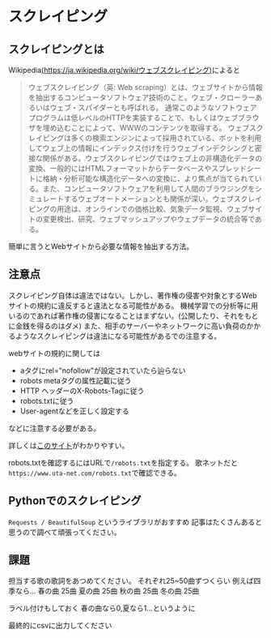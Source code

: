 # スクレイピング
## スクレイピングとは
Wikipedia[(https://ja.wikipedia.org/wiki/ウェブスクレイピング)](https://ja.wikipedia.org/wiki/ウェブスクレイピング)によると
> ウェブスクレイピング（英: Web scraping）とは、ウェブサイトから情報を抽出するコンピュータソフトウェア技術のこと。ウェブ・クローラーあるいはウェブ・スパイダーとも呼ばれる。 通常このようなソフトウェアプログラムは低レベルのHTTPを実装することで、もしくはウェブブラウザを埋め込むことによって、WWWのコンテンツを取得する。
ウェブスクレイピングは多くの検索エンジンによって採用されている、ボットを利用してウェブ上の情報にインデックス付けを行うウェブインデクシングと密接な関係がある。ウェブスクレイピングではウェブ上の非構造化データの変換、一般的にはHTMLフォーマットからデータベースやスプレッドシートに格納・分析可能な構造化データへの変換に、より焦点が当てられている。また、コンピュータソフトウェアを利用して人間のブラウジングをシミュレートするウェブオートメーションとも関係が深い。ウェブスクレイピングの用途は、オンラインでの価格比較、気象データ監視、ウェブサイトの変更検出、研究、ウェブマッシュアップやウェブデータの統合等である。


簡単に言うとWebサイトから必要な情報を抽出する方法。

## 注意点
スクレイピング自体は違法ではない。しかし、著作権の侵害や対象とするWebサイトの規約に違反すると違法となる可能性がある。
機械学習での分析等に用いるのであれば著作権の侵害になることはまずない。(公開したり、それをもとに金銭を得るのはダメ)
また、相手のサーバーやネットワークに高い負荷のかかるようなスクレイピングは違法になる可能性があるでの注意する。

webサイトの規約に関しては
- aタグにrel="nofollow"が設定されていたら辿らない
- robots metaタグの属性記載に従う
- HTTP ヘッダーのX-Robots-Tagに従う
- robots.txtに従う
- User-agentなどを正しく設定する

などに注意する必要がある。

詳しくは[このサイト](https://vaaaaaanquish.hatenablog.com/entry/2017/12/01/064227#--Webスクレイピングにおけるルール--
)がわかりやすい。

robots.txtを確認するにはURLで`/robots.txt`を指定する。
歌ネットだと`https://www.uta-net.com/robots.txt`で確認できる。

## Pythonでのスクレイピング
`Requests / BeautifulSoup` というライブラリがおすすめ
記事はたくさんあると思うので調べて頑張ってください。

## 課題
担当する歌の歌詞をあつめてください。
それぞれ25~50曲ずつくらい
例えば四季なら...
春の曲 25曲
夏の曲 25曲
秋の曲 25曲
冬の曲 25曲

ラベル付けもしておく
春の曲なら0,夏なら1...というように

最終的にcsvに出力してください

